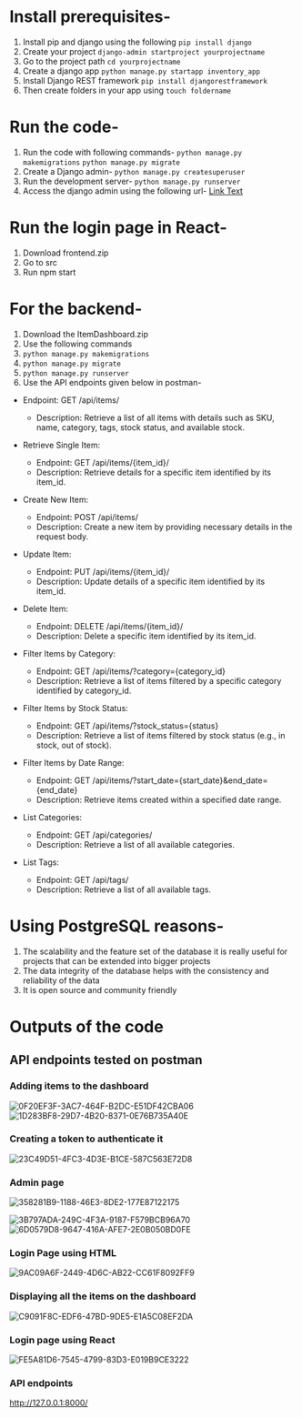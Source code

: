 # Install prerequisites-
1. Install pip and django using the following
   `pip install django`
2. Create your project
   `django-admin startproject yourprojectname`
3. Go to the project path
    `cd yourprojectname `
4. Create a django app
   `python manage.py startapp inventory_app`
5. Install Django REST framework
   `pip install djangorestframework`
6. Then create folders in your app using
   `touch foldername`

# Run the code-
1. Run the code with following commands-
   `python manage.py makemigrations`
   `python manage.py migrate`
2. Create a Django admin-
   `python manage.py createsuperuser`
3. Run the development server-
   `python manage.py runserver`
4. Access the django admin using the following url-
   [Link Text](http://127.0.0.1:8000/admin/)

# Run the login page in React-
1. Download frontend.zip
2. Go to src
3. Run npm start

# For the backend-
1. Download the ItemDashboard.zip
2. Use the following commands
3. `python manage.py makemigrations`
4. `python manage.py migrate`
5.  `python manage.py runserver`
6.  Use the API endpoints given below in postman-
   - Endpoint: GET /api/items/
      - Description: Retrieve a list of all items with details such as SKU, name, category, tags, stock status, and available stock.

   - Retrieve Single Item:
      - Endpoint: GET /api/items/{item_id}/
      - Description: Retrieve details for a specific item identified by its item_id.

   - Create New Item:
      - Endpoint: POST /api/items/
      - Description: Create a new item by providing necessary details in the request body.

   - Update Item:
      - Endpoint: PUT /api/items/{item_id}/
      - Description: Update details of a specific item identified by its item_id.

   - Delete Item:
      - Endpoint: DELETE /api/items/{item_id}/
      - Description: Delete a specific item identified by its item_id.

   - Filter Items by Category:
      - Endpoint: GET /api/items/?category={category_id}
      - Description: Retrieve a list of items filtered by a specific category identified by category_id.

   - Filter Items by Stock Status:
      - Endpoint: GET /api/items/?stock_status={status}
      - Description: Retrieve a list of items filtered by stock status (e.g., in stock, out of stock).

   - Filter Items by Date Range:
      - Endpoint: GET /api/items/?start_date={start_date}&end_date={end_date}
      - Description: Retrieve items created within a specified date range.

   - List Categories:
      - Endpoint: GET /api/categories/
      - Description: Retrieve a list of all available categories.
    
   - List Tags:
      - Endpoint: GET /api/tags/
      - Description: Retrieve a list of all available tags.

# Using PostgreSQL reasons-
1. The scalability and the feature set of the database it is really useful for projects that can be extended into bigger projects
2. The data integrity of the database helps with the consistency and reliability of the data
3. It is open source and community friendly

# Outputs of the code
## API endpoints tested on postman
### Adding items to the dashboard
![0F20EF3F-3AC7-464F-B2DC-E51DF42CBA06](https://github.com/AarsheeB/kaizntree/assets/48876044/301dc468-6c80-4e91-ab38-dd24587d582c)
![1D283BF8-29D7-4B20-8371-0E76B735A40E](https://github.com/AarsheeB/kaizntree/assets/48876044/53108e60-b0e1-4ae4-af35-6d00295175f5)
### Creating a token to authenticate it
![23C49D51-4FC3-4D3E-B1CE-587C563E72D8](https://github.com/AarsheeB/kaizntree/assets/48876044/821a0f86-4346-41b2-93e8-7bb846aa50f5)
### Admin page
![358281B9-1188-46E3-8DE2-177E87122175](https://github.com/AarsheeB/kaizntree/assets/48876044/74144336-2f2e-426c-8d5a-9cfab194e18b)

![3B797ADA-249C-4F3A-9187-F579BCB96A70](https://github.com/AarsheeB/kaizntree/assets/48876044/7796bb12-72f1-4e79-a1fb-d65ae533ad8f)
![6D0579D8-9647-416A-AFE7-2E0B050BD0FE](https://github.com/AarsheeB/kaizntree/assets/48876044/b5be0229-3bab-4c9b-b8f4-78851411c556)
### Login Page using HTML
![9AC09A6F-2449-4D6C-AB22-CC61F8092FF9](https://github.com/AarsheeB/kaizntree/assets/48876044/8c235fcb-d12e-4455-9936-b591fa28a1e8)
### Displaying all the items on the dashboard
![C9091F8C-EDF6-47BD-9DE5-E1A5C08EF2DA](https://github.com/AarsheeB/kaizntree/assets/48876044/289ddc22-194f-421b-8f31-7f86047b41bd)
### Login page using React
![FE5A81D6-7545-4799-83D3-E019B9CE3222](https://github.com/AarsheeB/kaizntree/assets/48876044/d67bc00e-5ee1-49c8-8fcd-72f2fcbade31)

### API endpoints
 http://127.0.0.1:8000/













 

